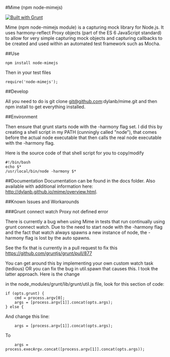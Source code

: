 #Mime (npm node-mimejs)

[![Built with Grunt](https://cdn.gruntjs.com/builtwith.png)](http://gruntjs.com/)

Mime (npm node-mimejs module) is a capturing mock library for Node.js. It uses harmony-reflect Proxy objects (part of the ES 6 JavaScript standard) to allow for very simple capturing mock objects and capturing callbacks to be created and used within an automated test framework such as Mocha.

##Use

    npm install node-mimejs

Then in your test files

    require('node-mimejs');

##Develop

All you need to do is git clone git@github.com:dylanb/mime.git and then npm install to get everything installed. 

##Environment

Then ensure that grunt starts node with the -harmony flag set. I did this by creating a shell script in my PATH (cunningly called "node"), that comes before the actual node executable that then calls the real node executable with the -harmony flag.

Here is the source code of that shell script for you to copy/modify


    #!/bin/bash
    echo $*
    /usr/local/bin/node -harmony $*

##Documentation
Documentation can be found in the docs folder. Also available with additional information here: http://dylanb.github.io/mime/overview.html.

##Known Issues and Workarounds

###Grunt connect watch Proxy not defined error

There is currently a bug when using Mime in tests that run continually using grunt connect watch. Due to the need to start node with the -harmony flag and the fact that watch always spawns a new instance of node, the -harmony flag is lost by the auto spawns.

See the fix that is currently in a pull request to fix this https://github.com/gruntjs/grunt/pull/877

You can get around this by implementing your own custom watch task (tedious) OR you can fix the bug in util.spawn that causes this. I took the latter approach. Here is the change

in the node_modules/grunt/lib/grunt/util.js file, look for this section of code:

    if (opts.grunt) {
        cmd = process.argv[0];
        args = [process.argv[1]].concat(opts.args);
    } else {

And change this line:

        args = [process.argv[1]].concat(opts.args);

To

        args = process.execArgv.concat([process.argv[1]].concat(opts.args));

